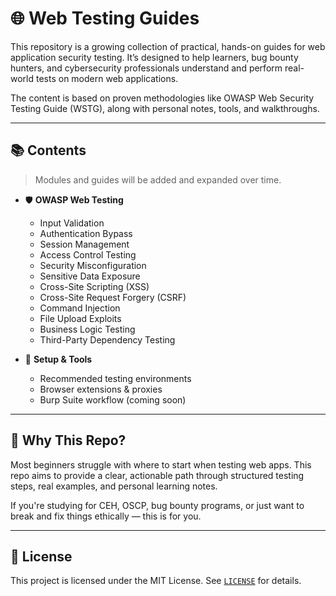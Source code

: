 # 🌐 Web Testing Guides

This repository is a growing collection of practical, hands-on guides for web application security testing. It’s designed to help learners, bug bounty hunters, and cybersecurity professionals understand and perform real-world tests on modern web applications.

The content is based on proven methodologies like OWASP Web Security Testing Guide (WSTG), along with personal notes, tools, and walkthroughs.

---

## 📚 Contents

> Modules and guides will be added and expanded over time.

- 🛡️ **OWASP Web Testing**
  - Input Validation
  - Authentication Bypass
  - Session Management
  - Access Control Testing
  - Security Misconfiguration
  - Sensitive Data Exposure
  - Cross-Site Scripting (XSS)
  - Cross-Site Request Forgery (CSRF)
  - Command Injection
  - File Upload Exploits
  - Business Logic Testing
  - Third-Party Dependency Testing

- 🔧 **Setup & Tools**
  - Recommended testing environments
  - Browser extensions & proxies
  - Burp Suite workflow (coming soon)

---

## 🧠 Why This Repo?

Most beginners struggle with where to start when testing web apps. This repo aims to provide a clear, actionable path through structured testing steps, real examples, and personal learning notes.

If you're studying for CEH, OSCP, bug bounty programs, or just want to break and fix things ethically — this is for you.

---

## 📄 License

This project is licensed under the MIT License. See [`LICENSE`](./LICENSE) for details.
